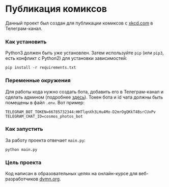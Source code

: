# Публикация комиксов

Данный проект был создан для публикации комиксов с [xkcd.com](https://xkcd.com/) в Телеграм-канал.

### Как установить

Python3 должен быть уже установлен. 
Затем используйте `pip` (или `pip3`, есть конфликт с Python2) для установки зависимостей:
```
pip install -r requirements.txt
```

### Переменные окружения

Для работы кода нужно создать бота, добавить его в Телеграм-канал и сделать админом (подробнее [здесь](https://smmplanner.com/blog/otlozhennyj-posting-v-telegram/#03)). Токен бота и id чата должны быть помещены в файл `.env`. Вот пример:
```
TELEGRAM_BOT_TOKEN=66785732344:HHTlqnXh3LHu4Mo-D2mrOgQKkT4BsrCUxPv
TELEGRAM_CHAT_ID=cosmos_photos_bot
```

### Как запустить

За работу проекта отвечает `main.py`:
```
python main.py
```

### Цель проекта

Код написан в образовательных целях на онлайн-курсе для веб-разработчиков [dvmn.org](https://dvmn.org/).